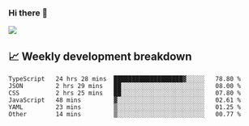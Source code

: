 ### Hi there 👋
<img align="center" src="https://github-readme-stats.vercel.app/api?username=Tumao727&show_icons=true&hide_title=true&theme=dracula" />


## 📈 Weekly development breakdown
<!--START_SECTION:waka-->

```text
TypeScript   24 hrs 28 mins  ███████████████████▓░░░░░   78.80 %
JSON         2 hrs 29 mins   ██░░░░░░░░░░░░░░░░░░░░░░░   08.00 %
CSS          2 hrs 25 mins   ██░░░░░░░░░░░░░░░░░░░░░░░   07.80 %
JavaScript   48 mins         ▓░░░░░░░░░░░░░░░░░░░░░░░░   02.61 %
YAML         23 mins         ▒░░░░░░░░░░░░░░░░░░░░░░░░   01.25 %
Other        14 mins         ▒░░░░░░░░░░░░░░░░░░░░░░░░   00.77 %
```

<!--END_SECTION:waka-->